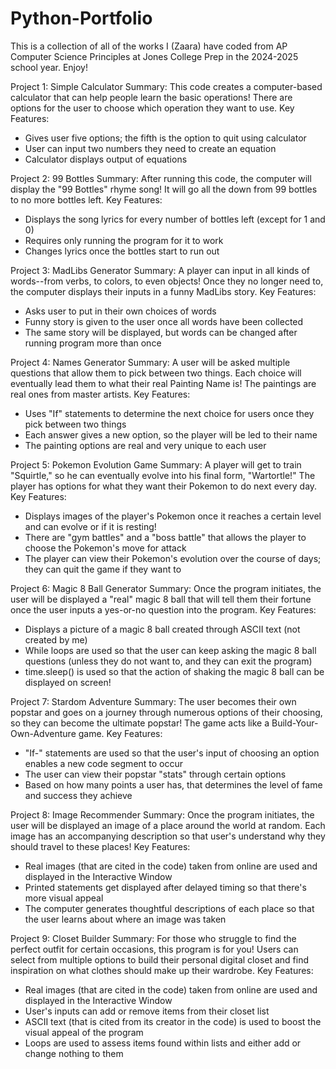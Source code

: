 # Python-Portfolio
This is a collection of all of the works I (Zaara) have coded from AP Computer Science Principles at Jones College Prep in the 2024-2025 school year. Enjoy!


Project 1: Simple Calculator
Summary: This code creates a computer-based calculator that can help people learn the basic operations! There are options for the user to choose which operation they want to use.
Key Features:
- Gives user five options; the fifth is the option to quit using calculator
- User can input two numbers they need to create an equation
- Calculator displays output of equations

Project 2: 99 Bottles
Summary: After running this code, the computer will display the "99 Bottles" rhyme song! It will go all the down from 99 bottles to no more bottles left.
Key Features:
- Displays the song lyrics for every number of bottles left (except for 1 and 0)
- Requires only running the program for it to work
- Changes lyrics once the bottles start to run out

Project 3: MadLibs Generator
Summary: A player can input in all kinds of words--from verbs, to colors, to even objects! Once they no longer need to, the computer displays their inputs in a funny MadLibs story.
Key Features:
- Asks user to put in their own choices of words
- Funny story is given to the user once all words have been collected
- The same story will be displayed, but words can be changed after running program more than once

Project 4: Names Generator
Summary: A user will be asked multiple questions that allow them to pick between two things. Each choice will eventually lead them to what their real Painting Name is! The paintings are real ones from master artists.
Key Features:
- Uses "If" statements to determine the next choice for users once they pick between two things
- Each answer gives a new option, so the player will be led to their name
- The painting options are real and very unique to each user

Project 5: Pokemon Evolution Game
Summary: A player will get to train "Squirtle," so he can eventually evolve into his final form, "Wartortle!" The player has options for what they want their Pokemon to do next every day.
Key Features:
- Displays images of the player's Pokemon once it reaches a certain level and can evolve or if it is resting!
- There are "gym battles" and a "boss battle" that allows the player to choose the Pokemon's move for attack
- The player can view their Pokemon's evolution over the course of days; they can quit the game if they want to

Project 6: Magic 8 Ball Generator
Summary: Once the program initiates, the user will be displayed a "real" magic 8 ball that will tell them their fortune once the user inputs a yes-or-no question into the program.
Key Features:
- Displays a picture of a magic 8 ball created through ASCII text (not created by me)
- While loops are used so that the user can keep asking the magic 8 ball questions (unless they do not want to, and they can exit the program)
- time.sleep() is used so that the action of shaking the magic 8 ball can be displayed on screen!

Project 7: Stardom Adventure
Summary: The user becomes their own popstar and goes on a journey through numerous options of their choosing, so they can become the ultimate popstar! The game acts like a Build-Your-Own-Adventure game.
Key Features: 
- "If-" statements are used so that the user's input of choosing an option enables a new code segment to occur
- The user can view their popstar "stats" through certain options
- Based on how many points a user has, that determines the level of fame and success they achieve

Project 8: Image Recommender
Summary: Once the program initiates, the user will be displayed an image of a place around the world at random. Each image has an accompanying description so that user's understand why they should travel to these places!
Key Features:
- Real images (that are cited in the code) taken from online are used and displayed in the Interactive Window
- Printed statements get displayed after delayed timing so that there's more visual appeal
- The computer generates thoughtful descriptions of each place so that the user learns about where an image was taken

Project 9: Closet Builder
Summary: For those who struggle to find the perfect outfit for certain occasions, this program is for you! Users can select from multiple options to build their personal digital closet and find inspiration on what clothes should make up their wardrobe.
Key Features:
- Real images (that are cited in the code) taken from online are used and displayed in the Interactive Window
- User's inputs can add or remove items from their closet list
- ASCII text (that is cited from its creator in the code) is used to boost the visual appeal of the program
- Loops are used to assess items found within lists and either add or change nothing to them
